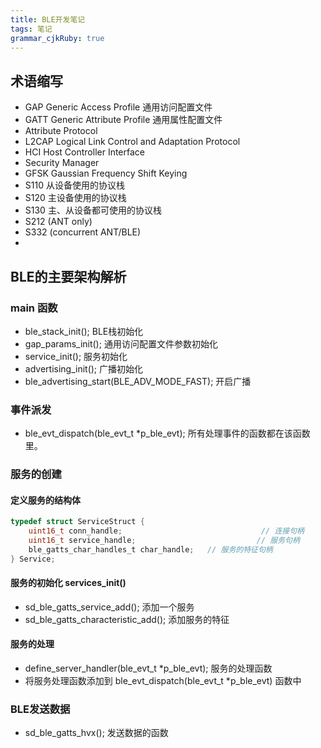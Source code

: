 ```yaml
---
title: BLE开发笔记 
tags: 笔记
grammar_cjkRuby: true
---
```


## 术语缩写

- GAP Generic Access Profile                                     通用访问配置文件
- GATT Generic Attribute Profile                                 通用属性配置文件
- Attribute Protocol
- L2CAP Logical Link Control and Adaptation Protocol
- HCI Host Controller Interface
- Security Manager
- GFSK Gaussian Frequency Shift Keying
- S110 从设备使用的协议栈
- S120 主设备使用的协议栈
- S130 主、从设备都可使用的协议栈
- S212 (ANT only)
- S332 (concurrent ANT/BLE) 
- 

## BLE的主要架构解析

### main 函数

- ble_stack_init();             BLE栈初始化
- gap_params_init();        通用访问配置文件参数初始化
- service_init();                服务初始化
- advertising_init();          广播初始化
- ble_advertising_start(BLE_ADV_MODE_FAST); 开启广播

### 事件派发

- ble_evt_dispatch(ble_evt_t \*p_ble_evt); 所有处理事件的函数都在该函数里。

### 服务的创建

#### 定义服务的结构体

```c
typedef struct ServiceStruct {
	uint16_t conn_handle;								// 连接句柄
	uint16_t service_handle;						   // 服务句柄
	ble_gatts_char_handles_t char_handle;	// 服务的特征句柄
} Service;
```

#### 服务的初始化 services_init()

- sd_ble_gatts_service_add(); 添加一个服务
- sd_ble_gatts_characteristic_add(); 添加服务的特征

#### 服务的处理

- define_server_handler(ble_evt_t \*p_ble_evt); 服务的处理函数
- 将服务处理函数添加到 ble_evt_dispatch(ble_evt_t \*p_ble_evt) 函数中

### BLE发送数据

- sd_ble_gatts_hvx(); 发送数据的函数
